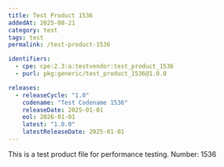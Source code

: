 ```yaml
---
title: Test Product 1536
addedAt: 2025-08-21
category: test
tags: test
permalink: /test-product-1536

identifiers:
  - cpe: cpe:2.3:a:testvendor:test_product_1536
  - purl: pkg:generic/test_product_1536@1.0.0

releases:
  - releaseCycle: "1.0"
    codename: "Test Codename 1536"
    releaseDate: 2025-01-01
    eol: 2026-01-01
    latest: "1.0.0"
    latestReleaseDate: 2025-01-01
---
```


This is a test product file for performance testing. Number: 1536
